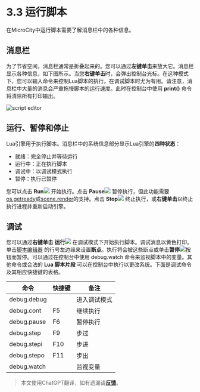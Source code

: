 # 3.3 运行脚本
在MicroCity中运行脚本需要了解消息栏中的各种信息。

## 消息栏
为了节省空间，消息栏通常是折叠起来的。您可以通过**左键单击**来放大它。消息栏显示各种信息，如下图所示。当您**右键单击**时，会弹出控制台光标。在这种模式下，您可以输入命令来控制Lua脚本的执行。在调试脚本时尤为有用。请注意，消息栏中大量的消息会严重拖慢脚本的运行速度。此时在控制台中使用 **print()** 命令将清除所有打印输出。

![script editor](https://mcw.zhhuu.top/doc/img/message_bar.png)

## 运行、暂停和停止
Lua引擎用于执行脚本。消息栏中的系统信息部分显示Lua引擎的**四种状态**：
- 就绪：完全停止并等待运行
- 运行中：正在执行脚本
- 调试中：以调试模式执行
- 暂停：执行已暂停

您可以点击 **Run**![](https://mcw.zhhuu.top/img/play.svg) 开始执行。点击 **Pause**![](https://mcw.zhhuu.top/img/pause.svg) 暂停执行，但此功能需要[os.getready](4.2_operation_system.md)或[scene.render](4.3_scene_and_object.md)的支持。点击 **Stop**![](https://mcw.zhhuu.top/img/stop.svg) 终止执行，或**右键单击**以终止执行进程并重新启动引擎。

## 调试
您可以通过**右键单击** **运行**![](https://mcw.zhhuu.top/img/play.svg) 在调试模式下开始执行脚本。调试消息以黄色打印。单击[脚本编辑器](3.2_editing_scripts.md) 的行号左边缘来设置**断点**。执行将会被这些断点或单击**暂停**![](https://mcw.zhhuu.top/img/pause.svg)按钮而暂停。可以通过在控制台中使用 debug.watch 命令来监视脚本中的变量。其他命令或合法的 **Lua 脚本片段** 可以在控制台中执行以更改系统。下面是调试命令及其相应快捷键的表格。

|命令|快捷键|备注|
|---|---|---|
|debug.debug||进入调试模式|
|debug.cont|F5|继续执行|
|debug.pause|F6|暂停执行|
|debug.step|F9|步过|
|debug.stepi|F10|步进|
|debug.stepo|F11|步出|
|debug.watch||监视变量|

> 本文使用ChatGPT翻译，如有遗漏请[**反馈**](https://github.com/huuhghhgyg/MicroCityNotes/issues/new)。